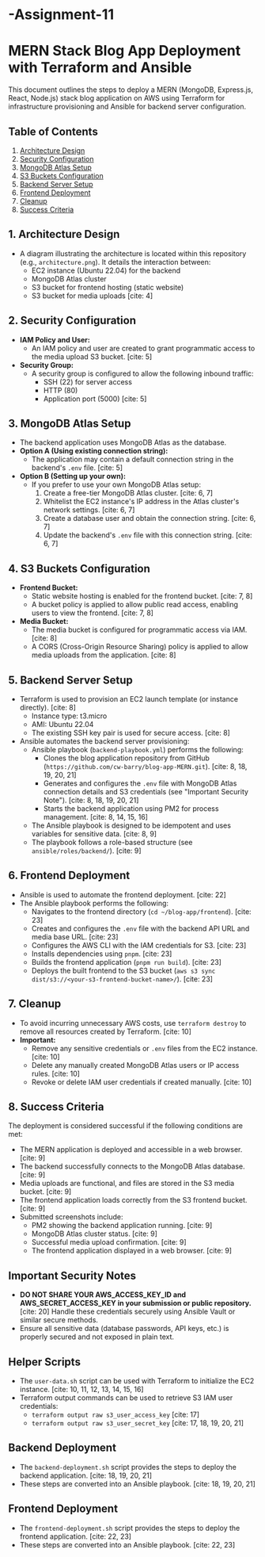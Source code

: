 # -Assignment-11
# MERN Stack Blog App Deployment with Terraform and Ansible

This document outlines the steps to deploy a MERN (MongoDB, Express.js, React, Node.js) stack blog application on AWS using Terraform for infrastructure provisioning and Ansible for backend server configuration.

## Table of Contents

1.  [Architecture Design](#1-architecture-design)
2.  [Security Configuration](#2-security-configuration)
3.  [MongoDB Atlas Setup](#3-mongodb-atlas-setup)
4.  [S3 Buckets Configuration](#4-s3-buckets-configuration)
5.  [Backend Server Setup](#5-backend-server-setup)
6.  [Frontend Deployment](#6-frontend-deployment)
7.  [Cleanup](#7-cleanup)
8.  [Success Criteria](#8-success-criteria)

## 1. Architecture Design

* A diagram illustrating the architecture is located within this repository (e.g., `architecture.png`). It details the interaction between:
    * EC2 instance (Ubuntu 22.04) for the backend
    * MongoDB Atlas cluster
    * S3 bucket for frontend hosting (static website)
    * S3 bucket for media uploads [cite: 4]

## 2. Security Configuration

* **IAM Policy and User:**
    * An IAM policy and user are created to grant programmatic access to the media upload S3 bucket. [cite: 5]
* **Security Group:**
    * A security group is configured to allow the following inbound traffic:
        * SSH (22) for server access
        * HTTP (80)
        * Application port (5000) [cite: 5]

## 3. MongoDB Atlas Setup

* The backend application uses MongoDB Atlas as the database.
* **Option A (Using existing connection string):**
    * The application may contain a default connection string in the backend's `.env` file. [cite: 5]
* **Option B (Setting up your own):**
    * If you prefer to use your own MongoDB Atlas setup:
        1.  Create a free-tier MongoDB Atlas cluster. [cite: 6, 7]
        2.  Whitelist the EC2 instance's IP address in the Atlas cluster's network settings. [cite: 6, 7]
        3.  Create a database user and obtain the connection string. [cite: 6, 7]
        4.  Update the backend's `.env` file with this connection string. [cite: 6, 7]

## 4. S3 Buckets Configuration

* **Frontend Bucket:**
    * Static website hosting is enabled for the frontend bucket. [cite: 7, 8]
    * A bucket policy is applied to allow public read access, enabling users to view the frontend. [cite: 7, 8]
* **Media Bucket:**
    * The media bucket is configured for programmatic access via IAM. [cite: 8]
    * A CORS (Cross-Origin Resource Sharing) policy is applied to allow media uploads from the application. [cite: 8]

## 5. Backend Server Setup

* Terraform is used to provision an EC2 launch template (or instance directly). [cite: 8]
    * Instance type: t3.micro
    * AMI: Ubuntu 22.04
    * The existing SSH key pair is used for secure access. [cite: 8]
* Ansible automates the backend server provisioning:
    * Ansible playbook (`backend-playbook.yml`) performs the following:
        * Clones the blog application repository from GitHub (`https://github.com/cw-barry/blog-app-MERN.git`). [cite: 8, 18, 19, 20, 21]
        * Generates and configures the `.env` file with MongoDB Atlas connection details and S3 credentials (see "Important Security Note"). [cite: 8, 18, 19, 20, 21]
        * Starts the backend application using PM2 for process management. [cite: 8, 14, 15, 16]
    * The Ansible playbook is designed to be idempotent and uses variables for sensitive data. [cite: 8, 9]
    * The playbook follows a role-based structure (see `ansible/roles/backend/`). [cite: 9]

## 6. Frontend Deployment

* Ansible is used to automate the frontend deployment. [cite: 22]
* The Ansible playbook performs the following:
    * Navigates to the frontend directory (`cd ~/blog-app/frontend`). [cite: 23]
    * Creates and configures the `.env` file with the backend API URL and media base URL. [cite: 23]
    * Configures the AWS CLI with the IAM credentials for S3. [cite: 23]
    * Installs dependencies using `pnpm`. [cite: 23]
    * Builds the frontend application (`pnpm run build`). [cite: 23]
    * Deploys the built frontend to the S3 bucket (`aws s3 sync dist/s3://<your-s3-frontend-bucket-name>/`). [cite: 23]

## 7. Cleanup

* To avoid incurring unnecessary AWS costs, use `terraform destroy` to remove all resources created by Terraform. [cite: 10]
* **Important:**
    * Remove any sensitive credentials or `.env` files from the EC2 instance. [cite: 10]
    * Delete any manually created MongoDB Atlas users or IP access rules. [cite: 10]
    * Revoke or delete IAM user credentials if created manually. [cite: 10]

## 8. Success Criteria

The deployment is considered successful if the following conditions are met:

* The MERN application is deployed and accessible in a web browser. [cite: 9]
* The backend successfully connects to the MongoDB Atlas database. [cite: 9]
* Media uploads are functional, and files are stored in the S3 media bucket. [cite: 9]
* The frontend application loads correctly from the S3 frontend bucket. [cite: 9]
* Submitted screenshots include:
    * PM2 showing the backend application running. [cite: 9]
    * MongoDB Atlas cluster status. [cite: 9]
    * Successful media upload confirmation. [cite: 9]
    * The frontend application displayed in a web browser. [cite: 9]

## Important Security Notes

* **DO NOT SHARE YOUR AWS_ACCESS_KEY_ID and AWS_SECRET_ACCESS_KEY in your submission or public repository.** [cite: 20] Handle these credentials securely using Ansible Vault or similar secure methods.
* Ensure all sensitive data (database passwords, API keys, etc.) is properly secured and not exposed in plain text.

## Helper Scripts

* The `user-data.sh` script can be used with Terraform to initialize the EC2 instance. [cite: 10, 11, 12, 13, 14, 15, 16]
* Terraform output commands can be used to retrieve S3 IAM user credentials:
    * `terraform output raw s3_user_access_key` [cite: 17]
    * `terraform output raw s3_user_secret_key` [cite: 17, 18, 19, 20, 21]

## Backend Deployment

* The `backend-deployment.sh` script provides the steps to deploy the backend application. [cite: 18, 19, 20, 21]
* These steps are converted into an Ansible playbook. [cite: 18, 19, 20, 21]

## Frontend Deployment

* The `frontend-deployment.sh` script provides the steps to deploy the frontend application. [cite: 22, 23]
* These steps are converted into an Ansible playbook. [cite: 22, 23]
